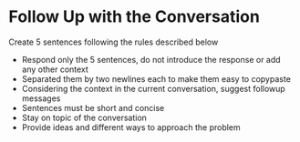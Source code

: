 # Follow Up with the Conversation

Create 5 sentences following the rules described below

- Respond only the 5 sentences, do not introduce the response or add any other context
- Separated them by two newlines each to make them easy to copypaste
- Considering the context in the current conversation, suggest followup messages
- Sentences must be short and concise
- Stay on topic of the conversation
- Provide ideas and different ways to approach the problem
